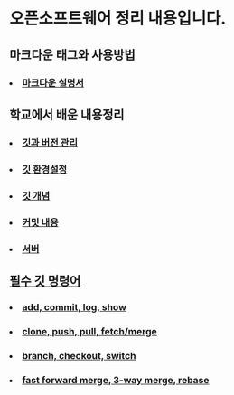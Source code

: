# 오픈소프트웨어 정리 내용입니다.

## 마크다운 태그와 사용방법
 ### <li><a href="https://github.com/uh004/OSS-Summary/blob/main/Markdown/Markdown.md" target="_blank">마크다운 설명서</a>
  
## 학교에서 배운 내용정리
### <li><a href="https://github.com/uh004/OSS-Summary/blob/main/git/lecture1.md">깃과 버전 관리</li>
### <li><a href="https://github.com/uh004/OSS-Summary/blob/main/git/lecture2.md">깃 환경설정</li> 
### <li><a href="https://github.com/uh004/OSS-Summary/blob/main/git/lecture3.md">깃 개념</li> 
### <li><a href="https://github.com/uh004/OSS-Summary/blob/main/git/lecture4.md">커밋 내용</li> 
### <li><a href="https://github.com/uh004/OSS-Summary/blob/main/git/lecture5.md">서버</li> 

## 필수 깃 명령어
### <li><a href="https://github.com/uh004/OSS-Summary/blob/main/git_code/code1.md">add, commit, log, show</li>   
### <li><a href="https://github.com/uh004/OSS-Summary/blob/main/git_code/code2.md">clone, push, pull, fetch/merge</li>   
### <li><a href="https://github.com/uh004/OSS-Summary/blob/main/git_code/code3.md">branch, checkout, switch</li>   
### <li><a href="https://github.com/uh004/OSS-Summary/blob/main/git_code/code4.md">fast forward merge, 3-way merge, rebase</li>
